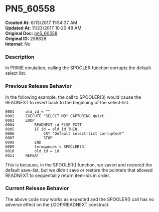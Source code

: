 # PN5_60558

**Created At:** 6/13/2017 11:54:37 AM  
**Updated At:** 11/23/2017 10:20:48 AM  
**Original Doc:** [pn5_60558](https://docs.jbase.com/36526-5-6-2-release-notes/pn5_60558)  
**Original ID:** 258826  
**Internal:** No  


### Description

In PRIME emulation, calling the SPOOLER function corrupts the default select list.



### Previous Release Behavior

In the following example, the call to SPOOLER(3) would cause the READNEXT to revert back to the beginning of the select-list.

```
0001     old_id = ""
0002     EXECUTE "SELECT MD" CAPTURING quiet
0003     LOOP
0004         READNEXT id ELSE EXIT
0005         IF id = old_id THEN
0006             CRT "Default select-list corrupted!"
0007             STOP
0008         END
0009         formqueues = SPOOLER(3)
0010         old_id = id
0011     REPEAT
```

This is because, in the SPOOLER() function, we saved and restored the default save-list, but we didn't save or restore the pointers that allowed READNEXT to sequentially return item-ids in order.



### Current Release Behavior

The above code now works as expected and the SPOOLER() call has no adverse effect on the LOOP/READNEXT construct.
